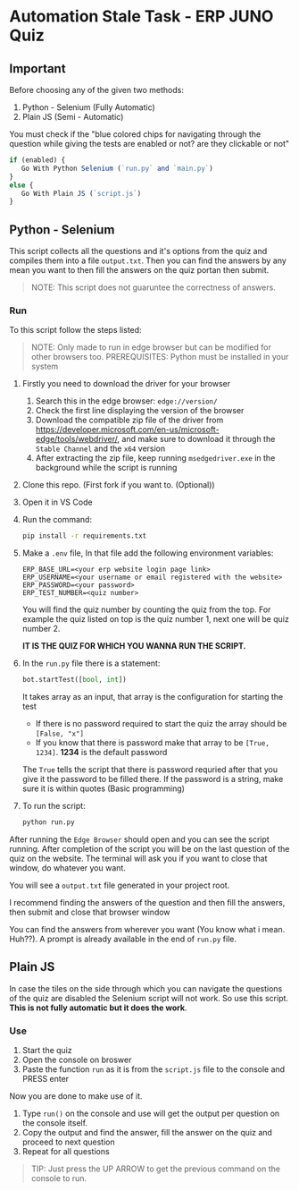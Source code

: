 # Automation Stale Task - ERP JUNO Quiz

## Important

Before choosing any of the given two methods:

1. Python - Selenium (Fully Automatic)
2. Plain JS (Semi - Automatic)

You must check if the "blue colored chips for navigating through the question while giving the tests are enabled or not? are they clickable or not"

```js
if (enabled) {
   Go With Python Selenium (`run.py` and `main.py`)
}
else {
   Go With Plain JS (`script.js`)
}
```

## Python - Selenium

This script collects all the questions and it's options from the quiz and compiles them into a file `output.txt`. Then you can find the answers by any mean you want to then fill the answers on the quiz portan then submit.

> NOTE: This script does not guaruntee the correctness of answers.

### Run

To this script follow the steps listed:

> NOTE: Only made to run in edge browser but can be modified for other browsers too.
> PREREQUISITES: Python must be installed in your system

1. Firstly you need to download the driver for your browser
   1. Search this in the edge browser: `edge://version/`
   2. Check the first line displaying the version of the browser
   3. Download the compatible zip file of the driver from <https://developer.microsoft.com/en-us/microsoft-edge/tools/webdriver/>, and make sure to download it through the `Stable Channel` and the `x64` version
   4. After extracting the zip file, keep running `msedgedriver.exe` in the background while the script is running
2. Clone this repo. (First fork if you want to. (Optional))
3. Open it in VS Code
4. Run the command:

   ```bash
   pip install -r requirements.txt
   ```

5. Make a `.env` file, In that file add the following environment variables:

   ```env
   ERP_BASE_URL=<your erp website login page link>
   ERP_USERNAME=<your username or email registered with the website>
   ERP_PASSWORD=<your password>
   ERP_TEST_NUMBER=<quiz number>
   ```

   You will find the quiz number by counting the quiz from the top. For example the quiz listed on top is the quiz number 1, next one will be quiz number 2.

   **IT IS THE QUIZ FOR WHICH YOU WANNA RUN THE SCRIPT.**

6. In the `run.py` file there is a statement:

   ```py
   bot.startTest([bool, int])
   ```

   It takes array as an input, that array is the configuration for starting the test

   - If there is no password required to start the quiz the array should be `[False, "x"]`
   - If you know that there is password make that array to be `[True, 1234]`. **1234** is the default password

   The `True` tells the script that there is password requried after that you give it the password to be filled there. If the password is a string, make sure it is within quotes (Basic programming)

7. To run the script:

    ```bash
    python run.py
    ```

After running the `Edge Browser` should open and you can see the script running. After completion of the script you will be on the last question of the quiz on the website. The terminal will ask you if you want to close that window, do whatever you want.

You will see a `output.txt` file generated in your project root.

I recommend finding the answers of the question and then fill the answers, then submit and close that browser window

You can find the answers from wherever you want (You know what i mean. Huh??). A prompt is already available in the end of `run.py` file.

## Plain JS

In case the tiles on the side through which you can navigate the questions of the quiz are disabled the Selenium script will not work. So use this script. **This is not fully automatic but it does the work**.

### Use

1. Start the quiz
1. Open the console on broswer
1. Paste the function `run` as it is from the `script.js` file to the console and PRESS enter

Now you are done to make use of it.

1. Type `run()` on the console and use will get the output per question on the console itself.
1. Copy the output and find the answer, fill the answer on the quiz and proceed to next question
1. Repeat for all questions

> TIP: Just press the UP ARROW to get the previous command on the console to run.
